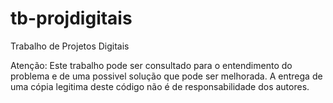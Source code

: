 tb-projdigitais
===============

Trabalho de Projetos Digitais

Atenção: Este trabalho pode ser consultado para o entendimento
do problema e de uma possivel solução que pode ser melhorada.
A entrega de uma cópia legitima deste código não é de
responsabilidade dos autores.
